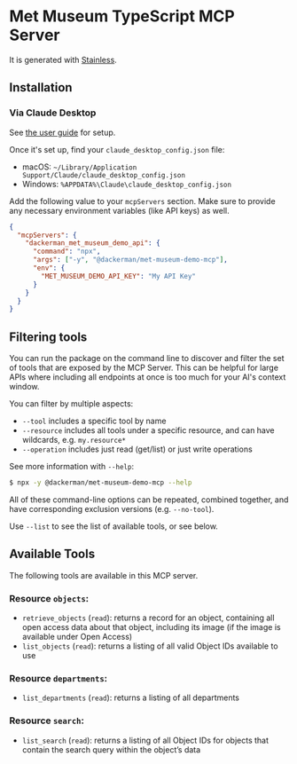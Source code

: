 # Met Museum TypeScript MCP Server

It is generated with [Stainless](https://www.stainless.com/).

## Installation

### Via Claude Desktop

See [the user guide](https://modelcontextprotocol.io/quickstart/user) for setup.

Once it's set up, find your `claude_desktop_config.json` file:

- macOS: `~/Library/Application Support/Claude/claude_desktop_config.json`
- Windows: `%APPDATA%\Claude\claude_desktop_config.json`

Add the following value to your `mcpServers` section. Make sure to provide any necessary environment variables (like API keys) as well.

```json
{
  "mcpServers": {
    "dackerman_met_museum_demo_api": {
      "command": "npx",
      "args": ["-y", "@dackerman/met-museum-demo-mcp"],
      "env": {
        "MET_MUSEUM_DEMO_API_KEY": "My API Key"
      }
    }
  }
}
```

## Filtering tools

You can run the package on the command line to discover and filter the set of tools that are exposed by the
MCP Server. This can be helpful for large APIs where including all endpoints at once is too much for your AI's
context window.

You can filter by multiple aspects:

- `--tool` includes a specific tool by name
- `--resource` includes all tools under a specific resource, and can have wildcards, e.g. `my.resource*`
- `--operation` includes just read (get/list) or just write operations

See more information with `--help`:

```sh
$ npx -y @dackerman/met-museum-demo-mcp --help
```

All of these command-line options can be repeated, combined together, and have corresponding exclusion versions (e.g. `--no-tool`).

Use `--list` to see the list of available tools, or see below.

## Available Tools

The following tools are available in this MCP server.

### Resource `objects`:

- `retrieve_objects` (`read`): returns a record for an object, containing all open access data about that object, including its image (if the image is available under Open Access)
- `list_objects` (`read`): returns a listing of all valid Object IDs available to use

### Resource `departments`:

- `list_departments` (`read`): returns a listing of all departments

### Resource `search`:

- `list_search` (`read`): returns a listing of all Object IDs for objects that contain the search query within the object’s data
